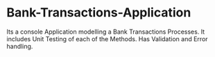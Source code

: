 # Bank-Transactions-Application
Its a console Application modelling a Bank Transactions Processes. It includes Unit Testing of each of the Methods. Has Validation and Error handling.
